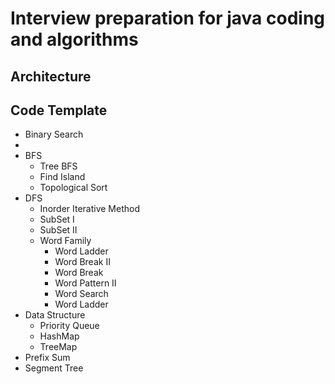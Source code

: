 # Interview preparation for java coding and algorithms

## Architecture


## Code Template

- Binary Search
- 
- BFS
  - Tree BFS
  - Find Island
  - Topological Sort
- DFS
  - Inorder Iterative Method
  - SubSet I
  - SubSet II
  - Word Family
    - Word Ladder
    - Word Break II
    - Word Break
    - Word Pattern II
    - Word Search
    - Word Ladder
- Data Structure
  - Priority Queue
  - HashMap
  - TreeMap
- Prefix Sum
- Segment Tree